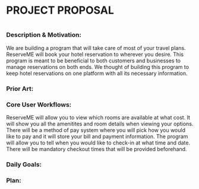 # PROJECT PROPOSAL
# 

### Description & Motivation:
We are building a program that will take care of most of your travel plans. ReserveME will book your hotel reservation to wherever you desire. This program is meant to be beneficial to both customers and businesses to manage reservations on both ends. We thought of building this program to keep hotel reservations on one platform with all its necessary information.

### Prior Art:


### Core User Workflows:
ReserveME will allow you to view which rooms are available at what cost. It will show you all the amenitites and room details when viewing your options. There will be a method of pay system where you will pick how you would like to pay and it will store your bill and payment information. The program will allow you to tell when you would like to check-in at what time and date. There will be mandatory checkout times that will be provided beforehand. 

### Daily Goals:

### Plan:
